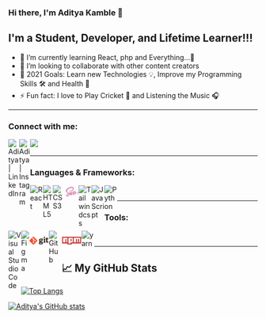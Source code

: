 ### Hi there, I'm Aditya Kamble 👋

## I'm a Student, Developer, and Lifetime Learner!!!

- 🌱 I’m currently learning React, php and Everything...🤣
- 👯 I’m looking to collaborate with other content creators
- 🥅 2021 Goals: Learn new Technologies 💡, Improve my Programming Skills 🛠 and Health 💪
- ⚡ Fun fact: I love to Play Cricket 🏏 and Listening the Music 🎧

---

### Connect with me:

[<img align="Aditya | Twitter" width="22px" src="https://cdn2.iconfinder.com/data/icons/social-media-2285/512/1_Twitter_colored_svg-256.png" />][twitter]
[<img align="left" alt="Aditya | LinkedIn" width="22px" src="https://cdn2.iconfinder.com/data/icons/social-media-2285/512/1_Linkedin_unofficial_colored_svg-512.png" />][linkedin]
[<img align="left" alt="Aditya | Instagram" width="22px" src="https://cdn2.iconfinder.com/data/icons/social-media-applications/64/social_media_applications_3-instagram-256.png" />][instagram]

---

### Languages & Frameworks:


<img align="left" alt="React" width="26px" src="https://cdn.worldvectorlogo.com/logos/react-2.svg" />
<img align="left" alt="HTML5" width="20px" src="https://cdn.worldvectorlogo.com/logos/html5.svg" />
<img align="left" alt="CSS3" width="26px" src="https://cdn.worldvectorlogo.com/logos/css3.svg" />
<img align="left" alt="Sass" width="26px" src="https://raw.githubusercontent.com/devicons/devicon/7a4ca8aa871d6dca81691e018d31eed89cb70a76/icons/sass/sass-original.svg" />
<img align="left" alt="Tailwindcss" width="26px" src="https://cdn.worldvectorlogo.com/logos/tailwindcss.svg" />
<img align="left" alt="JavaScript" width="26px" src="https://cdn.worldvectorlogo.com/logos/logo-javascript.svg" />
<img align="left" alt="Python" width="26px" src="https://cdn.worldvectorlogo.com/logos/python-4.svg" />


<br />

---

### Tools:


<img align="left" alt="Visual Studio Code" width="26px" src="https://cdn.worldvectorlogo.com/logos/visual-studio-code-1.svg" />
<img align="left" alt="Figma" width="16px" src="https://cdn.worldvectorlogo.com/logos/figma-1.svg" />
<img align="left" alt="Git" width="40px" src="https://raw.githubusercontent.com/devicons/devicon/7a4ca8aa871d6dca81691e018d31eed89cb70a76/icons/git/git-original-wordmark.svg" />
<img align="left" alt="GitHub" width="26px" src="https://cdn4.iconfinder.com/data/icons/social-media-logos-6/512/71-github-128.png" />
<img align="left" alt="npm" width="40px" src="https://raw.githubusercontent.com/devicons/devicon/7a4ca8aa871d6dca81691e018d31eed89cb70a76/icons/npm/npm-original-wordmark.svg" />
<img align="left" alt="yarn" width="26px" src="https://cdn.worldvectorlogo.com/logos/yarn.svg" />


<br />

---


## &#x1f4c8; My GitHub Stats

[![Top Langs](https://github-readme-stats.vercel.app/api/top-langs/?username=Aditya6101&hide=html,css&theme=radical)](https://github.com/anuraghazra/github-readme-stats)

[![Aditya's GitHub stats](https://github-readme-stats.vercel.app/api?username=Aditya6101&theme=radical)](https://github.com/anuraghazra/github-readme-stats)


[twitter]: https://twitter.com/AdityaK6101
[instagram]: https://www.instagram.com/adityak6101
[linkedin]: https://www.linkedin.com/in/aditya-kamble-45aa741b1
